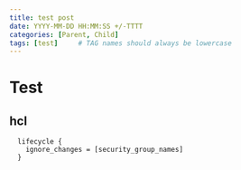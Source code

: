 ```yaml
---
title: test post
date: YYYY-MM-DD HH:MM:SS +/-TTTT
categories: [Parent, Child]
tags: [test]     # TAG names should always be lowercase
---
```


# Test
## hcl
```hcl
  lifecycle {
    ignore_changes = [security_group_names]
  }
```